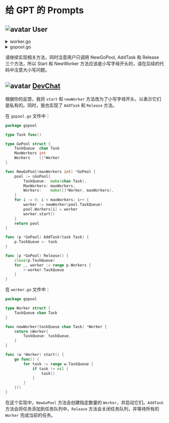 # 给 GPT 的 Prompts

## ![avatar](../../assets/icons/avatar_spaceman.png) **User**

<details>
<summary>worker.go</summary>
package gopool

type Worker struct {
    TaskQueue chan Task
}

func NewWorker(taskQueue chan Task) *Worker {
    return &Worker{
        TaskQueue: taskQueue,
    }
}

func (w *Worker) Start() {
    // Implementation here
}
</details>

<details>
<summary>gopool.go</summary>
package gopool

type Task func()

type GoPool struct {
    TaskQueue  chan Task
    MaxWorkers int
    Workers    []*Worker
}

func NewGoPool(maxWorkers int) *GoPool {
    return &GoPool{
        TaskQueue:  make(chan Task),
        MaxWorkers: maxWorkers,
        Workers:    make([]*Worker, maxWorkers),
    }
}

func (p *GoPool) AddTask(task Task) {
    // Implementation here
}

func (p *GoPool) Release() {
    // Implementation here
}
</details>

请继续实现相关方法，同时注意用户只调用 NewGoPool, AddTask 和 Release 三个方法，所以 Start 和 NewWorker 方法应该是小写字母开头的，请在后续的代码中注意大小写问题。

## ![avatar](../../assets/icons/avatar_devchat.svg) **[DevChat](https://marketplace.visualstudio.com/items?itemName=merico.devchat)**

根据你的反馈，我将 `start` 和 `newWorker` 方法改为了小写字母开头，以表示它们是私有的。同时，我也实现了 `AddTask` 和 `Release` 方法。

在 `gopool.go` 文件中：

```go
package gopool

type Task func()

type GoPool struct {
    TaskQueue  chan Task
    MaxWorkers int
    Workers    []*Worker
}

func NewGoPool(maxWorkers int) *GoPool {
    pool := &GoPool{
        TaskQueue:  make(chan Task),
        MaxWorkers: maxWorkers,
        Workers:    make([]*Worker, maxWorkers),
    }
    for i := 0; i < maxWorkers; i++ {
        worker := newWorker(pool.TaskQueue)
        pool.Workers[i] = worker
        worker.start()
    }
    return pool
}

func (p *GoPool) AddTask(task Task) {
    p.TaskQueue <- task
}

func (p *GoPool) Release() {
    close(p.TaskQueue)
    for _, worker := range p.Workers {
        <-worker.TaskQueue
    }
}
```

在 `worker.go` 文件中：

```go
package gopool

type Worker struct {
    TaskQueue chan Task
}

func newWorker(taskQueue chan Task) *Worker {
    return &Worker{
        TaskQueue: taskQueue,
    }
}

func (w *Worker) start() {
    go func() {
        for task := range w.TaskQueue {
            if task != nil {
                task()
            }
        }
    }()
}
```

在这个实现中，`NewGoPool` 方法会创建指定数量的 `Worker`，并启动它们。`AddTask` 方法会将任务添加到任务队列中，`Release` 方法会关闭任务队列，并等待所有的 `Worker` 完成当前的任务。
